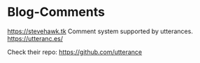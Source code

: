 # Blog-Comments
https://stevehawk.tk Comment system supported by utterances. https://utteranc.es/

Check their repo: https://github.com/utterance
